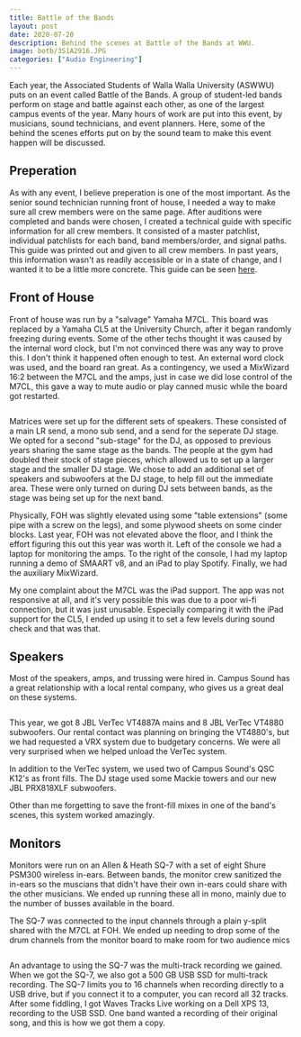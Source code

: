 ```yaml
---
title: Battle of the Bands
layout: post
date: 2020-07-20
description: Behind the scenes at Battle of the Bands at WWU.
image: botb/3S1A2916.JPG
categories: ["Audio Engineering"]
---
```


Each year, the Associated Students of Walla Walla University (ASWWU) puts on an event called Battle of the Bands. A group of student-led bands perform on stage and battle against each other, as one of the largest campus events of the year. Many hours of work are put into this event, by musicians, sound technicians, and event planners. Here, some of the behind the scenes efforts put on by the sound team to make this event happen will be discussed.

## Preperation

As with any event, I believe preperation is one of the most important. As the senior sound technician running front of house, I needed a way to make sure all crew members were on the same page. After auditions were completed and bands were chosen, I created a technical guide with specific information for all crew members. It consisted of a master patchlist, individual patchlists for each band, band members/order, and signal paths. This guide was printed out and given to all crew members. In past years, this information wasn't as readily accessible or in a state of change, and I wanted it to be a little more concrete. This guide can be seen [here](/img/botb/BOTB_2020.pdf).

## Front of House

Front of house was run by a "salvage" Yamaha M7CL. This board was replaced by a Yamaha CL5 at the University Church, after it began randomly freezing during events. Some of the other techs thought it was caused by the internal word clock, but I'm not convinced there was any way to prove this. I don't think it happened often enough to test. An external word clock was used, and the board ran great. As a contingency, we used a MixWizard 16:2 between the M7CL and the amps, just in case we did lose control of the M7CL, this gave a way to mute audio or play canned music while the board got restarted.

<img class="card-img" src="/img/botb/EOR_4453.JPG" alt="">

Matrices were set up for the different sets of speakers. These consisted of a main LR send, a mono sub send, and a send for the seperate DJ stage. We opted for a second "sub-stage" for the DJ, as opposed to previous years sharing the same stage as the bands. The people at the gym had doubled their stock of stage pieces, which allowed us to set up a larger stage and the smaller DJ stage. We chose to add an additional set of speakers and subwoofers at the DJ stage, to help fill out the immediate area. These were only turned on during DJ sets between bands, as the stage was being set up for the next band.

Physically, FOH was slightly elevated using some "table extensions" (some pipe with a screw on the legs), and some plywood sheets on some cinder blocks. Last year, FOH was not elevated above the floor, and I think the effort figuring this out this year was worth it. Left of the console we had a laptop for monitoring the amps. To the right of the console, I had my laptop running a demo of SMAART v8, and an iPad to play Spotify. Finally, we had the auxiliary MixWizard.

My one complaint about the M7CL was the iPad support. The app was not responsive at all, and it's very possible this was due to a poor wi-fi connection, but it was just unusable. Especially comparing it with the iPad support for the CL5, I ended up using it to set a few levels during sound check and that was that.

## Speakers

Most of the speakers, amps, and trussing were hired in. Campus Sound has a great relationship with a local rental company, who gives us a great deal on these systems.  

<img class="card-img" src="/img/botb/EOR_4413.JPG" alt="">



This year, we got 8 JBL VerTec VT4887A mains and 8 JBL VerTec VT4880 subwoofers. Our rental contact was planning on bringing the VT4880's, but we had requested a VRX system due to budgetary concerns. We were all very surprised when we helped unload the VerTec system.

In addition to the VerTec system, we used two of Campus Sound's QSC K12's as front fills. The DJ stage used some Mackie towers and our new JBL PRX818XLF subwoofers.

Other than me forgetting to save the front-fill mixes in one of the band's scenes, this system worked amazingly.

## Monitors

Monitors were run on an Allen & Heath SQ-7 with a set of eight Shure PSM300 wireless in-ears. Between bands, the monitor crew sanitized the in-ears so the muscians that didn't have their own in-ears could share with the other musicians. We ended up running these all in mono, mainly due to the number of busses available in the board.

The SQ-7 was connected to the input channels through a plain y-split shared with the M7CL at FOH. We ended up needing to drop some of the drum channels from the monitor board to make room for two audience mics

<img class="card-img" src="/img/botb/EOR_4420.JPG" alt="">

An advantage to using the SQ-7 was the multi-track recording we gained. When we got the SQ-7, we also got a 500 GB USB SSD for multi-track recording. The SQ-7 limits you to 16 channels when recording directly to a USB drive, but if you connect it to a computer, you can record all 32 tracks. After some fiddling, I got Waves Tracks Live working on a Dell XPS 13, recording to the USB SSD. One band wanted a recording of their original song, and this is how we got them a copy. 
